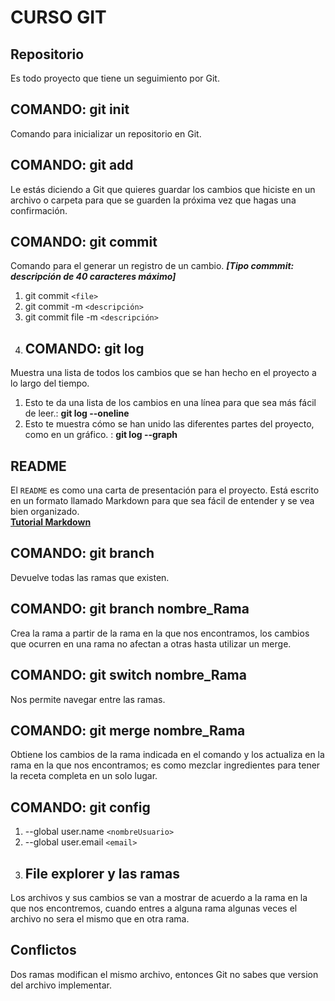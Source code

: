# **CURSO GIT**
## Repositorio
Es todo proyecto que tiene un seguimiento por Git.
## COMANDO: git init
Comando para inicializar un repositorio en Git.
## COMANDO: git add
Le estás diciendo a Git que quieres guardar los cambios que hiciste en un archivo o carpeta para que se guarden la próxima vez que hagas una confirmación.
## COMANDO: git commit
Comando para el generar un registro de un cambio. ***[Tipo commmit: descripción de 40 caracteres máximo]***
1. git commit `<file>`
2. git commit -m `<descripción>`
3. git commit file -m `<descripción>`
4. ## COMANDO: git log
Muestra una lista de todos los cambios que se han hecho en el proyecto a lo largo del tiempo.
1. Esto te da una lista de los cambios en una línea para que sea más fácil de leer.: **git log --oneline**
2. Esto te muestra cómo se han unido las diferentes partes del proyecto, como en un gráfico.
: **git log --graph**
## README
El `README` es como una carta de presentación para el proyecto. Está escrito en un formato llamado Markdown para que sea fácil de entender y se vea bien organizado.<br>
[**Tutorial Markdown**](https://tutorialmarkdown.com/sintaxis)
## COMANDO: git branch 
Devuelve todas las ramas que existen.
## COMANDO: git branch nombre_Rama
Crea la rama a partir de la rama en la que nos encontramos, los cambios que ocurren en una rama no afectan a otras hasta utilizar un merge.
## COMANDO: git switch nombre_Rama
Nos permite navegar entre las ramas.
## COMANDO: git merge nombre_Rama
Obtiene los cambios de la rama indicada en el comando y los actualiza en la rama en la que nos encontramos; es como mezclar ingredientes para tener la receta completa en un solo lugar.
## COMANDO: git config
1. --global user.name `<nombreUsuario>`
2. --global user.email `<email>`
3. ## File explorer y las ramas
Los archivos y sus cambios se van a mostrar de acuerdo a la rama en la que nos encontremos, cuando entres a alguna rama algunas veces el archivo no sera el mismo que en otra rama.
## Conflictos
Dos ramas modifican el mismo archivo, entonces Git no sabes que version del archivo implementar.